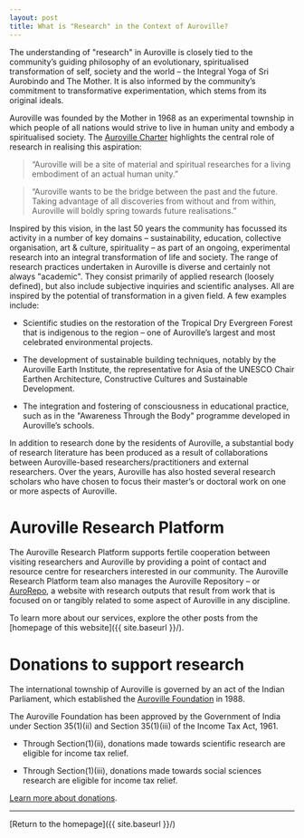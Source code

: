 ```yaml
---
layout: post
title: What is "Research" in the Context of Auroville?
---
```


The understanding of "research" in Auroville is closely tied to the community’s guiding philosophy of an evolutionary, spiritualised transformation of self, society and the world – the Integral Yoga of Sri Aurobindo and The Mother. It is also informed by the community’s commitment to  transformative experimentation, which stems from its original ideals.

Auroville was founded by the Mother in 1968 as an experimental township in which people of all nations would strive to live in human unity and embody a spiritualised society. The <a href="https://auroville.org/contents/1">Auroville Charter</a> highlights the central role of research in realising this aspiration:

> “Auroville will be a site of material and spiritual researches for a living embodiment of an actual human unity.”

> “Auroville wants to be the bridge between the past and the future. Taking advantage of all discoveries from without and from within, Auroville will boldly spring towards future realisations.”

Inspired by this vision, in the last 50 years the community has focussed its activity in a number of key domains – sustainability, education, collective organisation, art & culture, spirituality – as part of an ongoing, experimental research into an integral transformation of life and society. The range of research practices undertaken in Auroville is diverse and certainly not always "academic". They consist primarily of applied research (loosely defined), but also include subjective inquiries and scientific analyses. All are inspired by the potential of transformation in a given field. A few examples include:

- Scientific studies on the restoration of the Tropical Dry Evergreen Forest that is indigenous to the region – one of Auroville’s largest and most celebrated environmental projects.

- The development of sustainable building techniques, notably by the Auroville Earth Institute, the representative for Asia of the UNESCO Chair Earthen Architecture, Constructive Cultures and Sustainable Development.

- The integration and fostering of consciousness in educational practice, such as in the "Awareness Through the Body" programme developed in Auroville’s schools.

In addition to research done by the residents of Auroville, a substantial body of research literature has been produced as a result of collaborations between Auroville-based researchers/practitioners and external researchers. Over the years, Auroville has also hosted several research scholars who have chosen to focus their master’s or doctoral work on one or more aspects of Auroville.

# Auroville Research Platform

The Auroville Research Platform supports fertile cooperation between visiting researchers and Auroville by providing a point of contact and resource centre for researchers interested in our community. The Auroville Research Platform team also manages the Auroville Repository – or <a href="https://aurorepo.in/">AuroRepo</a>, a website with research outputs that result from work that is focused on or tangibly related to some aspect of Auroville in any discipline.

To learn more about our services, explore the other posts from the [homepage of this website]({{ site.baseurl }}/).

# Donations to support research

The international township of Auroville is governed by an act of the Indian Parliament, which established the [Auroville Foundation](https://auroville.org/contents/540) in 1988.

The Auroville Foundation has been approved by the Government of India under Section 35(1)(ii) and Section 35(1)(iii) of the Income Tax Act, 1961.

- Through Section(1)(ii), donations made towards scientific research are eligible for income tax relief.

- Through Section(1)(iii), donations made towards social sciences research are eligible for income tax relief.

[Learn more about donations](https://auroville.org/contents/2835).

---
[Return to the homepage]({{ site.baseurl }}/)
